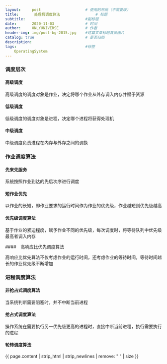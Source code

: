 ```yaml
---
layout:     post                    # 使用的布局（不需要改）
title:       处理机调度算法                # 标题 
subtitle:                           #副标题
date:       2020-11-03              # 时间
author:     ONLYUNIVERSE            # 作者
header-img: img/post-bg-2015.jpg    #这篇文章标题背景图片
catalog: true                       # 是否归档
description: 
tags:                               #标签
    OperatingSystem
---
```


### 调度层次

#### 高级调度

高级调度的调度对象是作业，决定将哪个作业从外存调入内存并赋予资源

#### 低级调度

低级调度的调度对象是进程，决定哪个进程将获得处理机

#### 中级调度

中级调度负责进程在内存与外存之间的调换

### 作业调度算法

#### 先来先服务

系统按照作业到达的先后次序进行调度

#### 短作业优先

以作业的长短，即作业要求的运行时间作为作业的优先级，作业越短则优先级越高

#### 优先级调度算法

基于作业的紧迫程度，赋予作业不同的优先级，每次调度时，将等待队列中优先级最高者调入内存

####　高响应比优先调度算法

高响应比优先算法不仅考虑作业的运行时间，还考虑作业的等待时间，等待时间越长的作业优先级不断增加

### 进程调度算法

#### 非抢占式调度算法

当系统判断需要阻塞时，并不中断当前进程

#### 抢占式调度算法

操作系统在需要执行另一优先级更高的进程时，直接中断当前进程，执行需要执行的进程

#### 轮转调度算法



{{ page.content | strip_html | strip_newlines | remove: " " | size }}